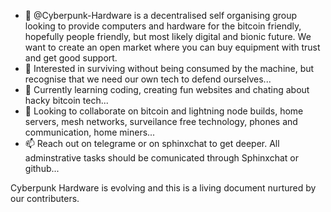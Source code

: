 - 👋 @Cyberpunk-Hardware is a decentralised self organising group looking to provide computers and hardware for the bitcoin friendly, hopefully people friendly, but most likely digital and bionic future. We want to create an open market where you can buy equipment with trust and get good support.
- 👀 Interested in surviving without being consumed by the machine, but recognise that we need our own tech to defend ourselves...
- 🌱 Currently learning coding, creating fun websites and chating about hacky bitcoin tech...
- 💞️ Looking to collaborate on bitcoin and lightning node builds, home servers, mesh networks, surveilance free technology, phones and communication, home miners...
- 📫 Reach out on telegrame or on sphinxchat to get deeper. All adminstrative tasks should be comunicated through Sphinxchat or github...


Cyberpunk Hardware is evolving and this is a living document nurtured by our contributers.







<!---
Cyberpunk-Hardware/Cyberpunk-Hardware is a ✨ special ✨ repository because its `README.md` (this file) appears on your GitHub profile.
You can click the Preview link to take a look at your changes.
--->
